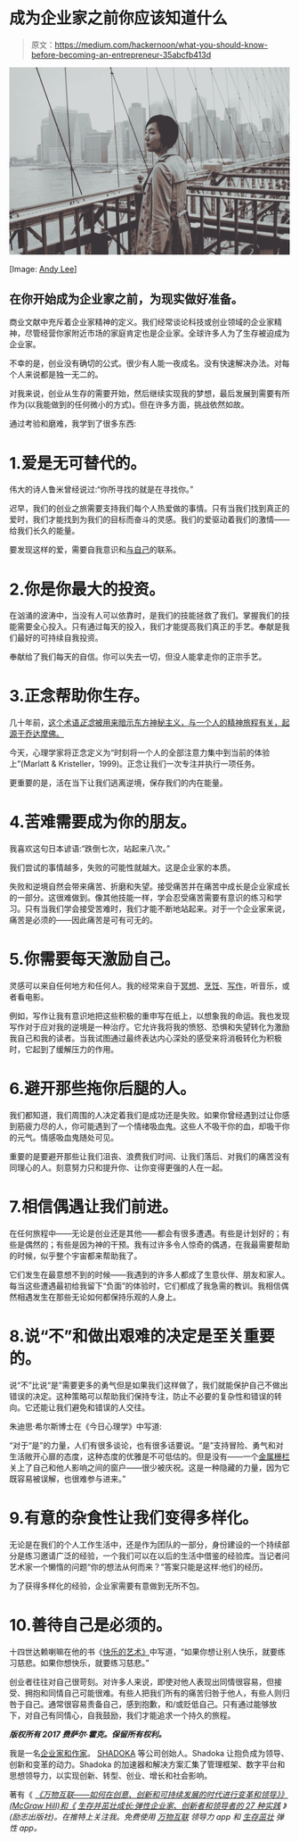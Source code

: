 # 成为企业家之前你应该知道什么

> 原文：<https://medium.com/hackernoon/what-you-should-know-before-becoming-an-entrepreneur-35abcfb413d>

![](img/8c753016c9beab24ef8a63d7f2b2568a.png)

[Image: [Andy Lee](https://unsplash.com/@ahyunlee)]

## 在你开始成为企业家之前，为现实做好准备。

商业文献中充斥着企业家精神的定义。我们经常谈论科技或创业领域的企业家精神，尽管经营你家附近市场的家庭肯定也是企业家。全球许多人为了生存被迫成为企业家。

不幸的是，创业没有确切的公式。很少有人能一夜成名。没有快速解决办法。对每个人来说都是独一无二的。

对我来说，创业从生存的需要开始，然后继续实现我的梦想，最后发展到需要有所作为(以我能做到的任何微小的方式)。但在许多方面，挑战依然如故。

通过考验和磨难，我学到了很多东西:

# 1.爱是无可替代的。

伟大的诗人鲁米曾经说过:“你所寻找的就是在寻找你。”

迟早，我们的创业之旅需要支持我们每个人热爱做的事情。只有当我们找到真正的爱时，我们才能找到为我们的目标而奋斗的灵感。我们的爱驱动着我们的激情——给我们长久的能量。

要发现这样的爱，需要自我意识和[与自己](http://www.huffingtonpost.com/faisal-hoque/why-connecting-with-yours_b_5403147.html)的联系。

# 2.你是你最大的投资。

在汹涌的波涛中，当没有人可以依靠时，是我们的技能拯救了我们。掌握我们的技能需要全心投入。只有通过每天的投入，我们才能提高我们真正的手艺。奉献是我们最好的可持续自我投资。

奉献给了我们每天的自信。你可以失去一切，但没人能拿走你的正宗手艺。

# 3.正念帮助你生存。

几十年前，[这个术语*正念*被用来暗示东方神秘主义，与一个人的精神旅程有关，起源于乔达摩佛。](http://www.fastcompany.com/3007542/buddha-had-it-right-relax-mind-and-productivity-will-follow)

今天，心理学家将正念定义为“时刻将一个人的全部注意力集中到当前的体验上”(Marlatt & Kristeller，1999)。正念让我们一次专注并执行一项任务。

更重要的是，活在当下让我们逃离逆境，保存我们的内在能量。

# 4.苦难需要成为你的朋友。

我喜欢这句日本谚语:“跌倒七次，站起来八次。”

我们尝试的事情越多，失败的可能性就越大。这是企业家的本质。

失败和逆境自然会带来痛苦、折磨和失望。接受痛苦并在痛苦中成长是企业家成长的一部分。这很难做到。像其他技能一样，学会忍受痛苦需要有意识的练习和学习。只有当我们学会接受苦难时，我们才能不断地站起来。对于一个企业家来说，痛苦是必须的——因此痛苦是可有可无的。

# 5.你需要每天激励自己。

灵感可以来自任何地方和任何人。我的经常来自于[冥想](http://www.huffingtonpost.com/faisal-hoque/mindfulness-practice_b_4114543.html)、[烹饪](http://www.businessinsider.com/cooking-can-boost-your-creativity-2014-3)、[写作](http://www.businessinsider.com/how-writing-makes-you-more-successful-2014-7)，听音乐，或者看电影。

例如，写作让我有意识地把这些积极的重申写在纸上，以想象我的命运。我也发现写作对于应对我的逆境是一种治疗。它允许我将我的愤怒、恐惧和失望转化为激励我自己和我的读者。当我试图通过最终表达内心深处的感受来将消极转化为积极时，它起到了缓解压力的作用。

# 6.避开那些拖你后腿的人。

我们都知道，我们周围的人决定着我们是成功还是失败。如果你曾经遇到过让你感到筋疲力尽的人，你可能遇到了一个情绪吸血鬼。这些人不吸干你的血，却吸干你的元气。情感吸血鬼随处可见。

重要的是要避开那些让我们沮丧、浪费我们时间、让我们落后、对我们的痛苦没有同理心的人。刻意努力只和提升你、让你变得更强的人在一起。

# 7.相信偶遇让我们前进。

在任何旅程中——无论是创业还是其他——都会有很多遭遇。有些是计划好的；有些是偶然的；有些是因为神的干预。我有过许多令人惊奇的偶遇，在我最需要帮助的时候，似乎整个宇宙都来帮助我了。

它们发生在最意想不到的时候——我遇到的许多人都成了生意伙伴、朋友和家人。每当这些遭遇最初给我留下“负面”的体验时，它们都成了我急需的教训。我相信偶然相遇发生在那些无论如何都保持乐观的人身上。

# 8.说“不”和做出艰难的决定是至关重要的。

说“不”比说“是”需要更多的勇气但是如果我们这样做了，我们就能保护自己不做出错误的决定。这种策略可以帮助我们保持专注，防止不必要的复杂性和错误的转向。它还能让我们避免和错误的人交往。

朱迪思·希尔斯博士在《今日心理学》中写道:

“对于“是”的力量，人们有很多谈论，也有很多话要说。“是”支持冒险、勇气和对生活敞开心扉的态度，这种态度的优雅是不可低估的。但是没有——一个[金属栅栏](http://www.fastcompany.com/explore/metal-grate)关上了自己和他人影响之间的窗户——很少被庆祝。这是一种隐藏的力量，因为它既容易被误解，也很难参与进来。”

# 9.有意的杂食性让我们变得多样化。

无论是在我们的个人工作生活中，还是作为团队的一部分，身份建设的一个持续部分是练习邀请广泛的经验，一个我们可以在以后的生活中借鉴的经验库。当记者问艺术家一个懒惰的问题“你的想法从何而来？”答案只能是这样:他们的经历。

为了获得多样化的经验，企业家需要有意做到无所不包。

# 10.善待自己是必须的。

十四世达赖喇嘛在他的书《[快乐的艺术》](http://www.amazon.com/The-Happiness-10th-Anniversary-Edition/dp/1594488894/ref=sr_1_1?ie=UTF8&qid=1409156136&sr=8-1&keywords=the+art+of+happiness)中写道，“如果你想让别人快乐，就要练习慈悲。如果你想快乐，就要练习慈悲。”

创业者往往对自己很苛刻。对许多人来说，即使对他人表现出同情很容易，但接受、拥抱和同情自己可能很难。有些人把我们所有的痛苦归咎于他人，有些人则归咎于自己。通常很容易责备自己，感到抱歉，和/或贬低自己。只有通过能够放下，对自己有同情心，自我鼓励，我们才能追求一个持久的旅程。

***版权所有 2017 费萨尔·霍克。保留所有权利。***

我是一名[企业家和作家](http://faisalhoque.com/speaking/)。 [SHADOKA](http://shadoka.com/) 等公司创始人。Shadoka 让抱负成为领导、创新和变革的动力。Shadoka 的加速器和解决方案汇集了管理框架、数字平台和思想领导力，以实现创新、转型、创业、增长和社会影响。

著有《 [*《万物互联——如何在创意、创新和可持续发展的时代进行变革和领导》》(McGraw Hill)和《*](http://www.amazon.com/Everything-Connects-Creativity-Innovation-Sustainability/dp/0071830758/ref=sr_1_1?ie=UTF8&qid=1376488798&sr=8-1&keywords=everything+connects%2Bfaisal+hoque) *[*生存并茁壮成长:弹性企业家、创新者和领导者的 27 种实践*](http://survivetothrive.pub/) 》(励志出版社)。在推特上关注我。*免费使用* [*万物互联*](http://app.everythingconnectsthebook.com/login.php) *领导力 app 和* [*生存茁壮*](http://app.survivetothrive.pub/login.php) *弹性 app。**